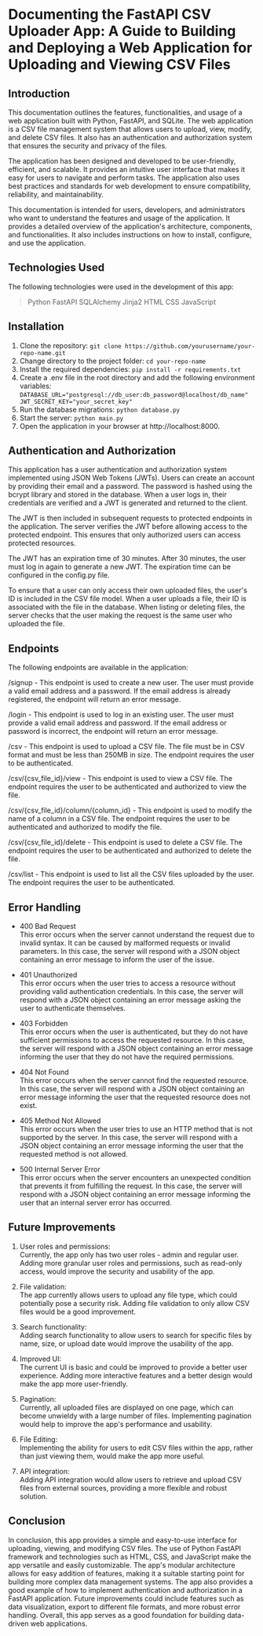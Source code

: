 # Documenting the FastAPI CSV Uploader App: A Guide to Building and Deploying a Web Application for Uploading and Viewing CSV Files

## Introduction
This documentation outlines the features, functionalities, and usage of a web application built with Python, FastAPI, and SQLite. The web application is a CSV file management system that allows users to upload, view, modify, and delete CSV files. It also has an authentication and authorization system that ensures the security and privacy of the files.

The application has been designed and developed to be user-friendly, efficient, and scalable. It provides an intuitive user interface that makes it easy for users to navigate and perform tasks. The application also uses best practices and standards for web development to ensure compatibility, reliability, and maintainability.

This documentation is intended for users, developers, and administrators who want to understand the features and usage of the application. It provides a detailed overview of the application's architecture, components, and functionalities. It also includes instructions on how to install, configure, and use the application.

## Technologies Used
The following technologies were used in the development of this app:

> Python
> FastAPI
> SQLAlchemy
> Jinja2
> HTML
> CSS
> JavaScript

## Installation
1. Clone the repository:
`git clone https://github.com/yourusername/your-repo-name.git`
2. Change directory to the project folder:
`cd your-repo-name`
3. Install the required dependencies:
`pip install -r requirements.txt`
4. Create a .env file in the root directory and add the following environment variables:
`
DATABASE_URL="postgresql://db_user:db_password@localhost/db_name"
JWT_SECRET_KEY="your_secret_key"
`
5. Run the database migrations:
`python database.py`
6. Start the server:
`python main.py`
7. Open the application in your browser at http://localhost:8000.

## Authentication and Authorization
This application has a user authentication and authorization system implemented using JSON Web Tokens (JWTs). Users can create an account by providing their email and a password. The password is hashed using the bcrypt library and stored in the database. When a user logs in, their credentials are verified and a JWT is generated and returned to the client.

The JWT is then included in subsequent requests to protected endpoints in the application. The server verifies the JWT before allowing access to the protected endpoint. This ensures that only authorized users can access protected resources.

The JWT has an expiration time of 30 minutes. After 30 minutes, the user must log in again to generate a new JWT. The expiration time can be configured in the config.py file.

To ensure that a user can only access their own uploaded files, the user's ID is included in the CSV file model. When a user uploads a file, their ID is associated with the file in the database. When listing or deleting files, the server checks that the user making the request is the same user who uploaded the file.

## Endpoints
The following endpoints are available in the application:

/signup - This endpoint is used to create a new user. The user must provide a valid email address and a password. If the email address is already registered, the endpoint will return an error message.

/login - This endpoint is used to log in an existing user. The user must provide a valid email address and password. If the email address or password is incorrect, the endpoint will return an error message.

/csv - This endpoint is used to upload a CSV file. The file must be in CSV format and must be less than 250MB in size. The endpoint requires the user to be authenticated.

/csv/{csv_file_id}/view - This endpoint is used to view a CSV file. The endpoint requires the user to be authenticated and authorized to view the file.

/csv/{csv_file_id}/column/{column_id} - This endpoint is used to modify the name of a column in a CSV file. The endpoint requires the user to be authenticated and authorized to modify the file.

/csv/{csv_file_id}/delete - This endpoint is used to delete a CSV file. The endpoint requires the user to be authenticated and authorized to delete the file.

/csv/list - This endpoint is used to list all the CSV files uploaded by the user. The endpoint requires the user to be authenticated.

## Error Handling
* 400 Bad Request  
This error occurs when the server cannot understand the request due to invalid syntax. It can be caused by malformed requests or invalid parameters.
In this case, the server will respond with a JSON object containing an error message to inform the user of the issue.


* 401 Unauthorized  
This error occurs when the user tries to access a resource without providing valid authentication credentials.
In this case, the server will respond with a JSON object containing an error message asking the user to authenticate themselves.


* 403 Forbidden  
This error occurs when the user is authenticated, but they do not have sufficient permissions to access the requested resource.
In this case, the server will respond with a JSON object containing an error message informing the user that they do not have the required permissions.


* 404 Not Found  
This error occurs when the server cannot find the requested resource.
In this case, the server will respond with a JSON object containing an error message informing the user that the requested resource does not exist.


* 405 Method Not Allowed  
This error occurs when the user tries to use an HTTP method that is not supported by the server.
In this case, the server will respond with a JSON object containing an error message informing the user that the requested method is not allowed.


* 500 Internal Server Error  
This error occurs when the server encounters an unexpected condition that prevents it from fulfilling the request.
In this case, the server will respond with a JSON object containing an error message informing the user that an internal server error has occurred.

## Future Improvements
1. User roles and permissions:  
Currently, the app only has two user roles - admin and regular user. Adding more granular user roles and permissions, such as read-only access, would improve the security and usability of the app.

2. File validation:  
The app currently allows users to upload any file type, which could potentially pose a security risk. Adding file validation to only allow CSV files would be a good improvement.

3. Search functionality:  
Adding search functionality to allow users to search for specific files by name, size, or upload date would improve the usability of the app.

4. Improved UI:  
The current UI is basic and could be improved to provide a better user experience. Adding more interactive features and a better design would make the app more user-friendly.

5. Pagination:  
Currently, all uploaded files are displayed on one page, which can become unwieldy with a large number of files. Implementing pagination would help to improve the app's performance and usability.

6. File Editing:  
Implementing the ability for users to edit CSV files within the app, rather than just viewing them, would make the app more useful.

7. API integration:  
Adding API integration would allow users to retrieve and upload CSV files from external sources, providing a more flexible and robust solution.

## Conclusion
In conclusion, this app provides a simple and easy-to-use interface for uploading, viewing, and modifying CSV files. The use of Python FastAPI framework and technologies such as HTML, CSS, and JavaScript make the app versatile and easily customizable. The app's modular architecture allows for easy addition of features, making it a suitable starting point for building more complex data management systems. The app also provides a good example of how to implement authentication and authorization in a FastAPI application. Future improvements could include features such as data visualization, export to different file formats, and more robust error handling. Overall, this app serves as a good foundation for building data-driven web applications.

